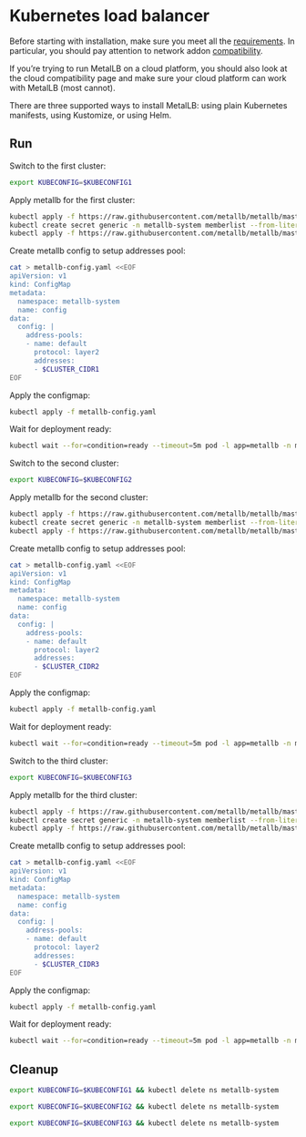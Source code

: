 # Kubernetes load balancer

Before starting with installation, make sure you meet all the [requirements](https://metallb.universe.tf/#requirements). In particular, you should pay attention to network addon [compatibility](https://metallb.universe.tf/installation/clouds/).

If you’re trying to run MetalLB on a cloud platform, you should also look at the cloud compatibility page and make sure your cloud platform can work with MetalLB (most cannot).

There are three supported ways to install MetalLB: using plain Kubernetes manifests, using Kustomize, or using Helm.

## Run

Switch to the first cluster:

```bash
export KUBECONFIG=$KUBECONFIG1
```

Apply metallb for the first cluster:
```bash
kubectl apply -f https://raw.githubusercontent.com/metallb/metallb/master/manifests/namespace.yaml
kubectl create secret generic -n metallb-system memberlist --from-literal=secretkey="$(openssl rand -base64 128)" 
kubectl apply -f https://raw.githubusercontent.com/metallb/metallb/master/manifests/metallb.yaml
```

Create metallb config to setup addresses pool:
```bash
cat > metallb-config.yaml <<EOF
apiVersion: v1
kind: ConfigMap
metadata:
  namespace: metallb-system
  name: config
data:
  config: |
    address-pools:
    - name: default
      protocol: layer2
      addresses:
      - $CLUSTER_CIDR1
EOF
```

Apply the configmap:
```bash
kubectl apply -f metallb-config.yaml
```

Wait for deployment ready:
```bash
kubectl wait --for=condition=ready --timeout=5m pod -l app=metallb -n metallb-system
```

Switch to the second cluster:
```bash
export KUBECONFIG=$KUBECONFIG2
```

Apply metallb for the second cluster:
```bash
kubectl apply -f https://raw.githubusercontent.com/metallb/metallb/master/manifests/namespace.yaml
kubectl create secret generic -n metallb-system memberlist --from-literal=secretkey="$(openssl rand -base64 128)" 
kubectl apply -f https://raw.githubusercontent.com/metallb/metallb/master/manifests/metallb.yaml
```
Create metallb config to setup addresses pool:
```bash
cat > metallb-config.yaml <<EOF
apiVersion: v1
kind: ConfigMap
metadata:
  namespace: metallb-system
  name: config
data:
  config: |
    address-pools:
    - name: default
      protocol: layer2
      addresses:
      - $CLUSTER_CIDR2
EOF
```

Apply the configmap:

```bash
kubectl apply -f metallb-config.yaml
```

Wait for deployment ready:
```bash
kubectl wait --for=condition=ready --timeout=5m pod -l app=metallb -n metallb-system
```


Switch to the third cluster:
```bash
export KUBECONFIG=$KUBECONFIG3
```

Apply metallb for the third cluster:
```bash
kubectl apply -f https://raw.githubusercontent.com/metallb/metallb/master/manifests/namespace.yaml
kubectl create secret generic -n metallb-system memberlist --from-literal=secretkey="$(openssl rand -base64 128)" 
kubectl apply -f https://raw.githubusercontent.com/metallb/metallb/master/manifests/metallb.yaml
```

Create metallb config to setup addresses pool:
```bash
cat > metallb-config.yaml <<EOF
apiVersion: v1
kind: ConfigMap
metadata:
  namespace: metallb-system
  name: config
data:
  config: |
    address-pools:
    - name: default
      protocol: layer2
      addresses:
      - $CLUSTER_CIDR3
EOF
```

Apply the configmap:

```bash
kubectl apply -f metallb-config.yaml
```

Wait for deployment ready:
```bash
kubectl wait --for=condition=ready --timeout=5m pod -l app=metallb -n metallb-system
```

## Cleanup


```bash
export KUBECONFIG=$KUBECONFIG1 && kubectl delete ns metallb-system 
```
```bash
export KUBECONFIG=$KUBECONFIG2 && kubectl delete ns metallb-system 
```
```bash
export KUBECONFIG=$KUBECONFIG3 && kubectl delete ns metallb-system 
```